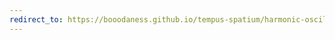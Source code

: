 ```yaml
---
redirect_to: https://booodaness.github.io/tempus-spatium/harmonic-oscillators-geometric-analysis/
---
```

